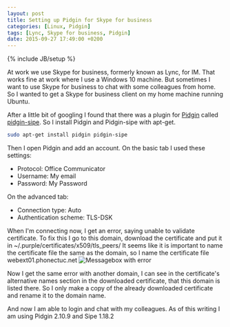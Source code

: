 ```yaml
---
layout: post
title: Setting up Pidgin for Skype for business
categories: [Linux, Pidgin]
tags: [Lync, Skype for business, Pidgin]
date: 2015-09-27 17:49:00 +0200
---
```

{% include JB/setup %}

At work we use Skype for business, formerly known as Lync, for IM. That works fine at work where I use a Windows 10 machine. But sometimes I want to use Skype for business to chat with some colleagues from home. So I wanted to get a Skype for business client on my home machine running Ubuntu.

After a little bit of googling I found that there was a plugin for [Pidgin](https://pidgin.im) called [pidgin-sipe](http://sipe.sourceforge.net). So I install Pidgin and Pidgin-sipe with apt-get.

```bash
sudo apt-get install pidgin pidgin-sipe
```

Then I open Pidgin and add an account. On the basic tab I used these settings:
- Protocol: Office Communicator
- Username: My email
- Password: My Password

On the advanced tab:
- Connection type: Auto
- Authentication scheme: TLS-DSK

When I'm connecting now, I get an error, saying unable to validate certificate. To fix this I go to this domain, download the certificate and put it in ~/.purple/certificates/x509/tls_peers/
It seems like it is important to name the certificate file the same as the domain, so I name the certificate file webext01.phonectuc.net
<img src="{{ site.url }}/assets/images/pidgin_sipe_setup/SSL_Certificate_Error.png" class="img-responsive img-right" alt="Messagebox with error" title="Unable to validate certificate" />

Now I get the same error with another domain, I can see in the certificate's alternative names section in the downloaded certificate, that this domain is listed there. So I only make a copy of the already downloaded certificate and rename it to the domain name.

And now I am able to login and chat with my colleagues. As of this writing I am using Pidgin 2.10.9 and Sipe 1.18.2
